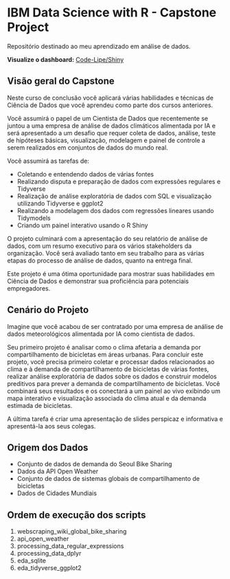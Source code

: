 # **IBM Data Science with R - Capstone Project**

Repositório destinado ao meu aprendizado em análise de dados.

**Visualize o dashboard:** [Code-Lipe/Shiny](https://code-lipe.shinyapps.io/rshiny_app/)

## **Visão geral do Capstone**

Neste curso de conclusão você aplicará várias habilidades e técnicas de Ciência de Dados que você aprendeu como parte dos cursos anteriores.

Você assumirá o papel de um Cientista de Dados que recentemente se juntou a uma empresa de análise de dados climáticos alimentada por IA e será apresentado a um desafio que requer coleta de dados, análise, teste de hipóteses básicas, visualização, modelagem e painel de controle a serem realizados em conjuntos de dados do mundo real.

Você assumirá as tarefas de:

-   Coletando e entendendo dados de várias fontes
-   Realizando disputa e preparação de dados com expressões regulares e Tidyverse
-   Realização de análise exploratória de dados com SQL e visualização utilizando Tidyverse e ggplot2
-   Realizando a modelagem dos dados com regressões lineares usando Tidymodels
-   Criando um painel interativo usando o R Shiny

O projeto culminará com a apresentação do seu relatório de análise de dados, com um resumo executivo para os vários stakeholders da organização. Você será avaliado tanto em seu trabalho para as várias etapas do processo de análise de dados, quanto na entrega final.

Este projeto é uma ótima oportunidade para mostrar suas habilidades em Ciência de Dados e demonstrar sua proficiência para potenciais empregadores.

## **Cenário do Projeto**

Imagine que você acabou de ser contratado por uma empresa de análise de dados meteorológicos alimentada por IA como cientista de dados.

Seu primeiro projeto é analisar como o clima afetaria a demanda por compartilhamento de bicicletas em áreas urbanas. Para concluir este projeto, você precisa primeiro coletar e processar dados relacionados ao clima e à demanda de compartilhamento de bicicletas de várias fontes, realizar análise exploratória de dados sobre os dados e construir modelos preditivos para prever a demanda de compartilhamento de bicicletas. Você combinará seus resultados e os conectará a um painel ao vivo exibindo um mapa interativo e visualização associada do clima atual e da demanda estimada de bicicletas.

A última tarefa é criar uma apresentação de slides perspicaz e informativa e apresentá-la aos seus colegas.

## **Origem dos Dados**

-   Conjunto de dados de demanda do Seoul Bike Sharing
-   Dados da API Open Weather
-   Conjunto de dados de sistemas globais de compartilhamento de bicicletas
-   Dados de Cidades Mundiais

## **Ordem de execução dos scripts**

1.  webscraping_wiki_global_bike_sharing
2.  api_open_weather
3.  processing_data_regular_expressions
4.  processing_data_dplyr
5.  eda_sqlite
6.  eda_tidyverse_ggplot2
